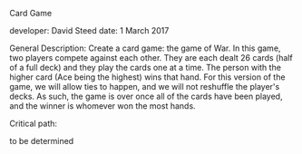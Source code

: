 Card Game

developer:  David Steed
date:  1 March 2017

General Description:  Create a card game: the game of War. In this game, two players compete against each other. They are each dealt 26 cards (half of a full deck) and they play the cards one at a time. The person with the higher card (Ace being the highest) wins that hand. For this version of the game, we will allow ties to happen, and we will not reshuffle the player's decks. As such, the game is over once all of the cards have been played, and the winner is whomever won the most hands.

Critical path:

to be determined
